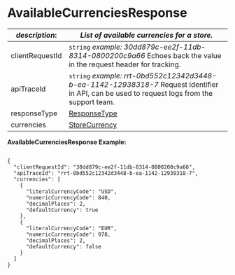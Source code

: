 
# AvailableCurrenciesResponse

| *description*: | *List of available currencies for a store.*|
|----|----|
| clientRequestId |    ``` string ```   *example: 30dd879c-ee2f-11db-8314-0800200c9a66* Echoes back the value in the request header for tracking.|
| apiTraceId |    ``` string ```   *example: rrt-0bd552c12342d3448-b-ea-1142-12938318-7* Request identifier in API, can be used to request logs from the support team.|
| responseType | [ResponseType](?path=docs/schemas-md/ResponseType.md)|  
| currencies | [StoreCurrency](?path=docs/schemas-md/StoreCurrency.md)|

**AvailableCurrenciesResponse Example:**

```{r}

{
  "clientRequestId": "30dd879c-ee2f-11db-8314-0800200c9a66",
  "apiTraceId": "rrt-0bd552c12342d3448-b-ea-1142-12938318-7",
  "currencies": [
    {
      "literalCurrencyCode": "USD",
      "numericCurrencyCode": 840,
      "decimalPlaces": 2,
      "defaultCurrency": true
    },
    {
      "literalCurrencyCode": "EUR",
      "numericCurrencyCode": 978,
      "decimalPlaces": 2,
      "defaultCurrency": false
    }
  ]
}
```






